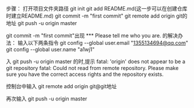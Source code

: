 步骤：
打开项目文件夹路径
git init
git add README.md(这一步可以在创建仓库时建立README.md)
git commit -m "first commit"
git remote add origin  git的地址
git push -u origin master



git commit -m "first commit"出现
*** Please tell me who you are.
的解决办法：
输入以下两条指令
git config --global user.email "1355134694@qq.com"
git config --global user.name "a1wj1"


入 git push -u origin master 的时,提示
fatal: 'origin' does not appear to be a git repository
fatal: Could not read from remote repository.
Please make sure you have the correct access rights
and the repository exists.

控制台中输入
git remote add origin git@git地址

再次输入
git push -u origin master
